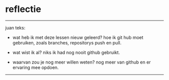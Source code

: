 # reflectie
-----
juan teks:

* wat heb ik met deze lessen nieuw geleerd?
    hoe ik git hub moet gebruiken, zoals branches, repositorys push en pull.

* wat wist ik al?
    niks ik had nog nooit github gebruikt.

* waarvan zou je nog meer willen weten?
    nog meer van github en er ervaring mee opdoen.
-----